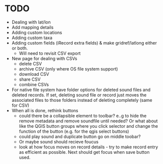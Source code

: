 # TODO
- Dealing with lat/lon
- Add mapping details
- Adding custom locations
- Adding custom taxa
- Adding custom fields (iRecord extra fields) & make gridref/latlong either or both.
  - Will need to revisit CSV export
- New page for dealing with CSVs
  - delete CSV
  - archive CSV (only where OS file system support)
  - download CSV
  - share CSV
  - combine CSVs
- For native file system have folder options for deleted sound files and deleted records. If set, deleting sound file or record just moves the associated files to those folders instead of deleting completely (same for CSV)
- When all is done, rethink buttons
  - could there be a collapsible element to toolbar? e..g to hide the remove metadata and remove soundfile until needed? Or what about like the QGIS button groups where you click selector and change the function of the button (e.g. for the qgis select buttons)
  - could play sound and duplicate button go on middle toobar?
  - Or maybe sound should recieve foucus 
  - look at how focus moves on record details - try to make record entry as efficient as possible. Next should get focus when save button used.